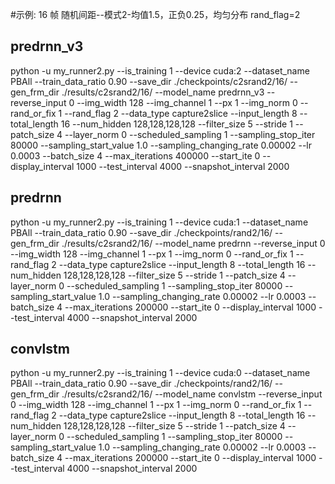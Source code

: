 #示例: 16 帧 随机间距--模式2-均值1.5，正负0.25，均匀分布 rand_flag=2

## predrnn_v3
python -u my_runner2.py --is_training 1 --device cuda:2 --dataset_name PBAll  --train_data_ratio 0.90 --save_dir ./checkpoints/c2srand2/16/ --gen_frm_dir ./results/c2srand2/16/ --model_name predrnn_v3 --reverse_input 0  --img_width 128 --img_channel 1 --px 1 --img_norm 0 --rand_or_fix 1 --rand_flag 2 --data_type capture2slice --input_length 8 --total_length 16 --num_hidden 128,128,128,128   --filter_size 5 --stride 1 --patch_size 4 --layer_norm 0 --scheduled_sampling 1  --sampling_stop_iter 80000 --sampling_start_value 1.0 --sampling_changing_rate 0.00002   --lr 0.0003 --batch_size 4 --max_iterations 400000 --start_ite 0 --display_interval 1000 --test_interval 4000 --snapshot_interval 2000 

## predrnn
python -u my_runner2.py --is_training 1 --device cuda:1 --dataset_name PBAll  --train_data_ratio 0.90 --save_dir ./checkpoints/rand2/16/ --gen_frm_dir ./results/c2srand2/16/ --model_name predrnn --reverse_input 0  --img_width 128 --img_channel 1 --px 1 --img_norm 0 --rand_or_fix 1 --rand_flag 2 --data_type capture2slice --input_length 8 --total_length 16 --num_hidden 128,128,128,128   --filter_size 5 --stride 1 --patch_size 4 --layer_norm 0 --scheduled_sampling 1  --sampling_stop_iter 80000 --sampling_start_value 1.0 --sampling_changing_rate 0.00002   --lr 0.0003 --batch_size 4 --max_iterations 200000 --start_ite 0 --display_interval 1000 --test_interval 4000 --snapshot_interval 2000 

## convlstm

python -u my_runner2.py --is_training 1 --device cuda:0 --dataset_name PBAll  --train_data_ratio 0.90 --save_dir ./checkpoints/rand2/16/ --gen_frm_dir ./results/c2srand2/16/ --model_name convlstm --reverse_input 0  --img_width 128 --img_channel 1 --px 1 --img_norm 0 --rand_or_fix 1 --rand_flag 2 --data_type capture2slice --input_length 8 --total_length 16 --num_hidden 128,128,128,128   --filter_size 5 --stride 1 --patch_size 4 --layer_norm 0 --scheduled_sampling 1  --sampling_stop_iter 80000 --sampling_start_value 1.0 --sampling_changing_rate 0.00002   --lr 0.0003 --batch_size 4 --max_iterations 200000 --start_ite 0 --display_interval 1000 --test_interval 4000 --snapshot_interval 2000 

